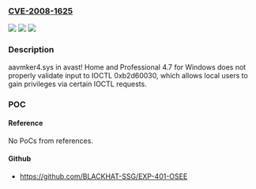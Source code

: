 ### [CVE-2008-1625](https://cve.mitre.org/cgi-bin/cvename.cgi?name=CVE-2008-1625)
![](https://img.shields.io/static/v1?label=Product&message=n%2Fa&color=blue)
![](https://img.shields.io/static/v1?label=Version&message=n%2Fa&color=blue)
![](https://img.shields.io/static/v1?label=Vulnerability&message=n%2Fa&color=brighgreen)

### Description

aavmker4.sys in avast! Home and Professional 4.7 for Windows does not properly validate input to IOCTL 0xb2d60030, which allows local users to gain privileges via certain IOCTL requests.

### POC

#### Reference
No PoCs from references.

#### Github
- https://github.com/BLACKHAT-SSG/EXP-401-OSEE

